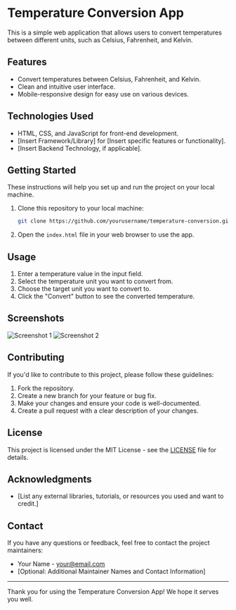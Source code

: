 # Temperature Conversion App

This is a simple web application that allows users to convert temperatures between different units, such as Celsius, Fahrenheit, and Kelvin.

## Features

- Convert temperatures between Celsius, Fahrenheit, and Kelvin.
- Clean and intuitive user interface.
- Mobile-responsive design for easy use on various devices.

## Technologies Used

- HTML, CSS, and JavaScript for front-end development.
- [Insert Framework/Library] for [Insert specific features or functionality].
- [Insert Backend Technology, if applicable].

## Getting Started

These instructions will help you set up and run the project on your local machine.

1. Clone this repository to your local machine:

   ```bash
   git clone https://github.com/yourusername/temperature-conversion.git
   ```

2. Open the `index.html` file in your web browser to use the app.

## Usage

1. Enter a temperature value in the input field.
2. Select the temperature unit you want to convert from.
3. Choose the target unit you want to convert to.
4. Click the "Convert" button to see the converted temperature.

## Screenshots

![Screenshot 1](/screenshots/screenshot1.png)
![Screenshot 2](/screenshots/screenshot2.png)

## Contributing

If you'd like to contribute to this project, please follow these guidelines:

1. Fork the repository.
2. Create a new branch for your feature or bug fix.
3. Make your changes and ensure your code is well-documented.
4. Create a pull request with a clear description of your changes.

## License

This project is licensed under the MIT License - see the [LICENSE](LICENSE) file for details.

## Acknowledgments

- [List any external libraries, tutorials, or resources you used and want to credit.]

## Contact

If you have any questions or feedback, feel free to contact the project maintainers:

- Your Name - [your@email.com](mailto:your@email.com)
- [Optional: Additional Maintainer Names and Contact Information]

---

Thank you for using the Temperature Conversion App! We hope it serves you well.
```

